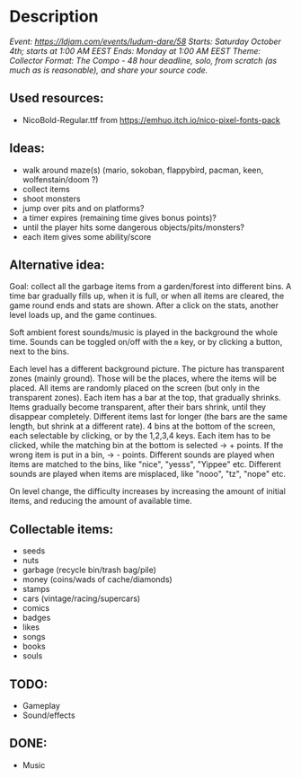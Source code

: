 # Description
*Event: https://ldjam.com/events/ludum-dare/58*
*Starts: Saturday October 4th; starts at 1:00 AM EEST*
*Ends: Monday at 1:00 AM EEST*
*Theme: Collector*
*Format: The Compo - 48 hour deadline, solo, from scratch (as much as is reasonable), and share your source code.*

## Used resources:
* NicoBold-Regular.ttf from https://emhuo.itch.io/nico-pixel-fonts-pack

## Ideas:
* walk around maze(s) (mario, sokoban, flappybird, pacman, keen, wolfenstain/doom ?)
* collect items
* shoot monsters
* jump over pits and on platforms?
* a timer expires (remaining time gives bonus points)?
* until the player hits some dangerous objects/pits/monsters?
* each item gives some ability/score

## Alternative idea:
Goal: collect all the garbage items from a garden/forest into different bins.
A time bar gradually fills up, when it is full, or when all items are cleared,
the game round ends and stats are shown. After a click on the stats, another level loads up,
and the game continues.

Soft ambient forest sounds/music is played in the background the whole time.
Sounds can be toggled on/off with the `m` key, or by clicking a button, next to the bins.

Each level has a different background picture. The picture has transparent zones (mainly ground).
Those will be the places, where the items will be placed.
All items are randomly placed on the screen (but only in the transparent zones).
Each item has a bar at the top, that gradually shrinks.
Items gradually become transparent, after their bars shrink, until they disappear completely.
Different items last for longer (the bars are the same length, but shrink at a different rate).
4 bins at the bottom of the screen, each selectable by clicking, or by the 1,2,3,4 keys.
Each item has to be clicked, while the matching bin at the bottom is selected -> + points.
If the wrong item is put in a bin, -> - points.
Different sounds are played when items are matched to the bins, like "nice", "yesss", "Yippee" etc.
Different sounds are played when items are misplaced, like "nooo", "tz", "nope" etc.

On level change, the difficulty increases by increasing the amount of initial items, and reducing the amount of available time.

## Collectable items:
* seeds
* nuts
* garbage (recycle bin/trash bag/pile)
* money (coins/wads of cache/diamonds)
* stamps
* cars (vintage/racing/supercars)
* comics
* badges
* likes
* songs
* books
* souls

## TODO:
* Gameplay
* Sound/effects

## DONE:
* Music
